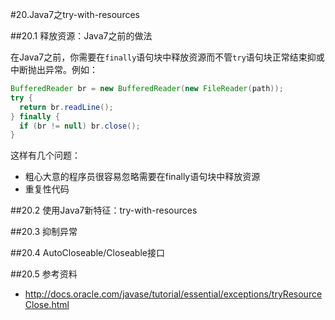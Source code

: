#20.Java7之try-with-resources

##20.1 释放资源：Java7之前的做法

在Java7之前，你需要在`finally`语句块中释放资源而不管`try`语句块正常结束抑或中断抛出异常。例如：

```Java
BufferedReader br = new BufferedReader(new FileReader(path));
try {
  return br.readLine();
} finally {
  if (br != null) br.close();
}
```

这样有几个问题：

* 粗心大意的程序员很容易忽略需要在finally语句块中释放资源
* 重复性代码

##20.2 使用Java7新特征：try-with-resources


##20.3 抑制异常

##20.4 AutoCloseable/Closeable接口

##20.5 参考资料

* http://docs.oracle.com/javase/tutorial/essential/exceptions/tryResourceClose.html
